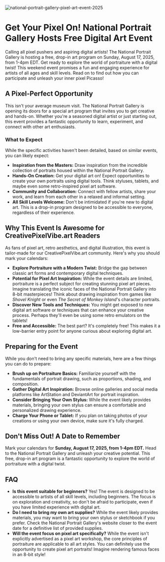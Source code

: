![national-portrait-gallery-pixel-art-event-2025](https://images.pexels.com/photos/33389718/pexels-photo-33389718.jpeg?auto=compress&cs=tinysrgb&fit=crop&h=627&w=1200)

# Get Your Pixel On! National Portrait Gallery Hosts Free Digital Art Event

Calling all pixel pushers and aspiring digital artists! The National Portrait Gallery is hosting a free, drop-in art program on Sunday, August 17, 2025, from 1-4pm EDT. Get ready to explore the world of portraiture with a digital twist! This weekend event promises a fun and engaging experience for artists of all ages and skill levels. Read on to find out how you can participate and unleash your inner pixel Picasso!

## A Pixel-Perfect Opportunity

This isn't your average museum visit. The National Portrait Gallery is opening its doors for a special art program that invites you to get creative and hands-on. Whether you're a seasoned digital artist or just starting out, this event provides a fantastic opportunity to learn, experiment, and connect with other art enthusiasts.

### What to Expect

While the specific activities haven't been detailed, based on similar events, you can likely expect:

*   **Inspiration from the Masters:** Draw inspiration from the incredible collection of portraits housed within the National Portrait Gallery.
*   **Hands-On Creation:** Get your digital art on! Expect opportunities to create your own portraits using digital tools. Think styluses, tablets, and maybe even some retro-inspired pixel art software.
*   **Community and Collaboration:** Connect with fellow artists, share your work, and learn from each other in a relaxed and informal setting.
*   **All Skill Levels Welcome:** Don't be intimidated if you're new to digital art. This is a drop-in program designed to be accessible to everyone, regardless of their experience.

## Why This Event Is Awesome for CreativePixelVibe.art Readers

As fans of pixel art, retro aesthetics, and digital illustration, this event is tailor-made for our CreativePixelVibe.art community. Here's why you should mark your calendars:

*   **Explore Portraiture with a Modern Twist:** Bridge the gap between classic art forms and contemporary digital techniques.
*   **Potential for Pixel Art Inspiration:** While the event details are limited, portraiture is a perfect subject for creating stunning pixel art pieces. Imagine translating the iconic faces of the National Portrait Gallery into 8-bit masterpieces! Think about drawing inspiration from games like *Shovel Knight* or even *The Secret of Monkey Island*'s character portraits.
*   **Discover New Tools and Techniques:** You might get exposed to new digital art software or techniques that can enhance your creative process. Perhaps they'll even be using some retro emulators on the tablets!
*   **Free and Accessible:** The best part? It's completely free! This makes it a low-barrier entry point for anyone curious about exploring digital art.

## Preparing for the Event

While you don't need to bring any specific materials, here are a few things you can do to prepare:

*   **Brush up on Portraiture Basics:** Familiarize yourself with the fundamentals of portrait drawing, such as proportions, shading, and composition.
*   **Gather Digital Art Inspiration:** Browse online galleries and social media platforms like ArtStation and DeviantArt for portrait inspiration.
*   **Consider Bringing Your Own Stylus:** While the event likely provides materials, bringing your own stylus can ensure a comfortable and personalized drawing experience.
*   **Charge Your Phone or Tablet:** If you plan on taking photos of your creations or using your own device, make sure it's fully charged.

## Don't Miss Out! A Date to Remember

Mark your calendars for **Sunday, August 17, 2025, from 1-4pm EDT.** Head to the National Portrait Gallery and unleash your creative potential. This free, drop-in art program is a fantastic opportunity to explore the world of portraiture with a digital twist.

## FAQ

*   **Is this event suitable for beginners?**
    Yes! The event is designed to be accessible to artists of all skill levels, including beginners. The focus is on exploration and creativity, so don't be afraid to participate, even if you have limited experience with digital art.
*   **Do I need to bring my own art supplies?**
    While the event likely provides materials, you may want to bring your own stylus or sketchbook if you prefer. Check the National Portrait Gallery's website closer to the event date for a definitive list of provided supplies.
*   **Will the event focus on pixel art specifically?**
    While the event isn't explicitly advertised as a pixel art workshop, the core principles of portraiture are applicable to all art styles. You can definitely use the opportunity to create pixel art portraits! Imagine rendering famous faces in an 8-bit style!
